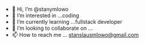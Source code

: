 - 👋 Hi, I’m @stanymlowo
- 👀 I’m interested in ...coding 
- 🌱 I’m currently learning ...fullstack developer
- 💞️ I’m looking to collaborate on ...
- 📫 How to reach me ... stanslausmlowo@gmail.com

<!---
stanymlowo/stanymlowo is a ✨ special ✨ repository because its `README.md` (this file) appears on your GitHub profile.
You can click the Preview link to take a look at your changes.
--->
